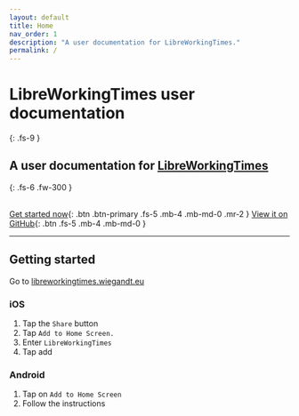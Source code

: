 ```yaml
---
layout: default
title: Home
nav_order: 1
description: "A user documentation for LibreWorkingTimes."
permalink: /
---
```


# LibreWorkingTimes user documentation
{: .fs-9 }

## A user documentation for [LibreWorkingTimes](https://libreworkingtimes.wiegandt.eu)
{: .fs-6 .fw-300 }

\
[Get started now](#getting-started){: .btn .btn-primary .fs-5 .mb-4 .mb-md-0 .mr-2 } [View it on GitHub](https://github.com/Nicklas2751/LibreWorkingTimes){: .btn .fs-5 .mb-4 .mb-md-0 }

---

## Getting started

Go to [libreworkingtimes.wiegandt.eu](https://libreworkingtimes.wiegandt.eu/)

### iOS

1. Tap the `Share` button
2. Tap `Add to Home Screen.`
3. Enter `LibreWorkingTimes`
4. Tap add

### Android

1. Tap on `Add to Home Screen`
2. Follow the instructions